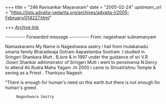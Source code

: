 +++
title = "246 Ravisankar Mayavaram"
date = "2005-02-24"
upstream_url = "https://lists.advaita-vedanta.org/archives/advaita-l/2005-February/014227.html"

+++
[Archive link](https://lists.advaita-vedanta.org/archives/advaita-l/2005-February/014227.html)

---------- Forwarded message ----------
From: nageshwar subramanyam <saswara at yahoo.com>

Namaskarams 
 My Name is Nageshwara sastry i hail from mulakanadu smarta family
Bharadwaja Gotram Aapastamba Sootram .I studied in Sringeri Shankara
Mutt , B,lore & in 1997 under the guidance of sri V.R .Gowri Shankar
adminstrator of Sringeri Mutt i went to pensilvenia N.Gercy  to attend
Ati Rudra Maha Yagam .In 2000 i came to ShivaVishnu Temple & seving as
a Priest .
Thankyou 
Nagesh


"There is enough for human's need on this earth but 
   there is not enough for human's greed .

         Nageshwara Sastry

